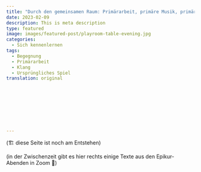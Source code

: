 ```yaml
---
title: "Durch den gemeinsamen Raum: Primärarbeit, primäre Musik, primäres Spielen"
date: 2023-02-09
description: This is meta description
type: featured
image: images/featured-post/playroom-table-evening.jpg
categories:
  - Sich kennenlernen
tags:
  - Begegnung
  - Primärarbeit
  - Klang
  - Ursprüngliches Spiel
translation: original









---
```




(🏗️ diese Seite ist noch am Entstehen)


(in der Zwischenzeit gibt es hier rechts einige Texte aus den Epikur-Abenden in Zoom 🌳)
